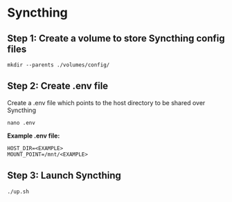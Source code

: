 # Syncthing


## Step 1: Create a volume to store Syncthing config files

```
mkdir --parents ./volumes/config/
```

## Step 2: Create .env file

Create a .env file which points to the host directory to be shared over Syncthing

```
nano .env
```

**Example .env file:**
```
HOST_DIR=<EXAMPLE>
MOUNT_POINT=/mnt/<EXAMPLE>
```

## Step 3: Launch Syncthing

```
./up.sh
```
